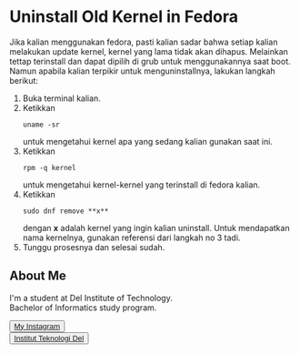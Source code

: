 # Uninstall Old Kernel in Fedora

Jika kalian menggunakan fedora, pasti kalian sadar bahwa setiap kalian melakukan update kernel, kernel yang lama tidak akan dihapus. Melainkan tettap terinstall dan dapat dipilih di grub untuk menggunakannya saat boot. Namun apabila kalian terpikir untuk menguninstallnya, lakukan langkah berikut:
1. Buka terminal kalian.
2. Ketikkan
    ```
    uname -sr
    ```
    untuk mengetahui kernel apa yang sedang kalian gunakan saat ini.
3. Ketikkan 
    ```
    rpm -q kernel
    ```
    untuk mengetahui kernel-kernel yang terinstall di fedora kalian.
4. Ketikkan
    ```
    sudo dnf remove **x**
    ```
    dengan **x** adalah kernel yang ingin kalian uninstall. Untuk mendapatkan nama kernelnya, gunakan referensi dari langkah no 3 tadi.
5. Tunggu prosesnya dan selesai sudah.

## <b>About Me</b>

I'm a student at Del Institute of Technology. <br>
Bachelor of Informatics study program. <br>


<button><a href="https://www.instagram.com/gabrielhtg77/">My Instagram</a></button>
<br>
<button><a href="https://www.del.ac.id/">Institut Teknologi Del</a></button>
